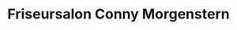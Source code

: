 ---
title: "Friseursalon Conny Morgenstern"
url: /rechenberg-bienenmuehle/friseursalon-conny-morgenstern/
shop: Friseur
---